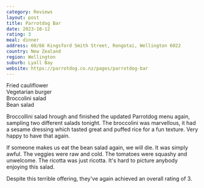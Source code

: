 ```yaml
---
category: Reviews
layout: post
title: Parrotdog Bar
date: 2023-10-12
rating: 3
meal: dinner
address: 60/66 Kingsford Smith Street, Rongotai, Wellington 6022
country: New Zealand
region: Wellington
suburb: Lyall Bay
website: https://parrotdog.co.nz/pages/parrotdog-bar
---
```

Fried cauliflower  
Vegetarian burger  
Broccolini salad  
Bean salad  

Broccollini salad hrough and finished the updated Parrotdog menu again, sampling two different salads tonight. The broccolini was marvellous, it had a sesame dressing which tasted great and puffed rice for a fun texture. Very happy to have that again. 

If someone makes us eat the bean salad again, we will die. It was simply awful. The veggies were raw and cold. The tomatoes were squashy and unwelcome. The ricotta was just ricotta. It's hard to picture anybody enjoying this salad. 

Despite this terrible offering, they've again achieved an overall rating of 3. 
